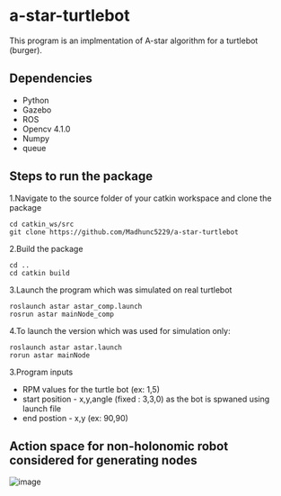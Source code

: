 # a-star-turtlebot
This program is an implmentation of A-star algorithm for a turtlebot (burger).

## Dependencies
-   Python
-   Gazebo
-   ROS
-   Opencv 4.1.0
-   Numpy
-   queue

## Steps to run the package
1.Navigate to the source folder of your catkin workspace and clone the package
  
    cd catkin_ws/src
    git clone https://github.com/Madhunc5229/a-star-turtlebot
2.Build the package 

    cd ..
    cd catkin build

3.Launch the program which was simulated on real turtlebot
    
    roslaunch astar astar_comp.launch
    rosrun astar mainNode_comp

4.To launch the version which was used for simulation only:
  
    roslaunch astar astar.launch
    rorun astar mainNode
    
3.Program inputs
-  RPM values for the turtle bot (ex: 1,5)
-  start position - x,y,angle (fixed : 3,3,0) as the bot is spwaned using launch file
-  end postion  - x,y (ex: 90,90)
 
## Action space for non-holonomic robot considered for generating nodes
![image](https://user-images.githubusercontent.com/61328094/167195443-c6ad7bf6-a069-4629-a74b-629e35475e23.png)
